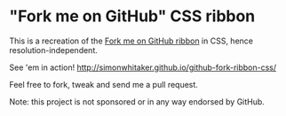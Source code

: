 # "Fork me on GitHub" CSS ribbon

This is a recreation of the [Fork me on GitHub ribbon](https://github.com/blog/273-github-ribbons)
in CSS, hence resolution-independent.

See 'em in action! <http://simonwhitaker.github.io/github-fork-ribbon-css/>

Feel free to fork, tweak and send me a pull request.

Note: this project is not sponsored or in any way endorsed by GitHub.
